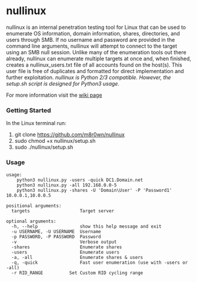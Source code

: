 # nullinux

nullinux is an internal penetration testing tool for Linux that can be used to enumerate OS information, domain information, shares, directories, and users through SMB. If no username and password are provided in the command line arguments, nullinux will attempt to connect to the target using an SMB null session. Unlike many of the enumeration tools out there already, nullinux can enumerate multiple targets at once and, when finished, creates a nullinux_users.txt file of all accounts found on the host(s). This user file is free of duplicates and formatted for direct implementation and further exploitation. _nullinux is Python 2/3 compatible. However, the setup.sh script is designed for Python3 usage._

For more information visit the [wiki page](https://github.com/m8r0wn/nullinux/wiki)

### Getting Started
In the Linux terminal run:
1. git clone https://github.com/m8r0wn/nullinux
2. sudo chmod +x nullinux/setup.sh
3. sudo ./nullinux/setup.sh

### Usage

    usage:
        python3 nullinux.py -users -quick DC1.Domain.net
        python3 nullinux.py -all 192.168.0.0-5
        python3 nullinux.py -shares -U 'Domain\User' -P 'Password1' 10.0.0.1,10.0.0.5

    positional arguments:
      targets                   Target server

    optional arguments:
      -h, --help                show this help message and exit
      -u USERNAME, -U USERNAME  Username
      -p PASSWORD, -P PASSWORD  Password
      -v                        Verbose output
      -shares                   Enumerate shares
      -users                    Enumerate users
      -a, -all                  Enumerate shares & users
      -q, -quick                Fast user enumeration (use with -users or -all)
      -r RID_RANGE          Set Custom RID cycling range
